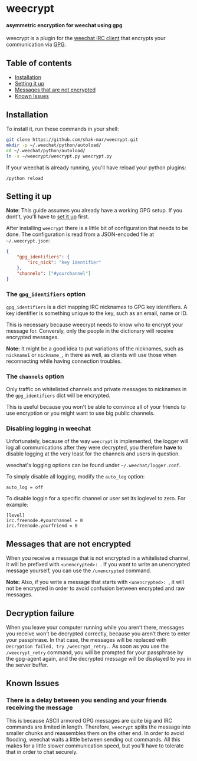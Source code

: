 # weecrypt

#### asymmetric encryption for weechat using gpg

weecrypt is a plugin for the [weechat IRC client](https://weechat.org/) that
encrypts your communication via [GPG](https://www.gnupg.org/).

Table of contents
-----------------
- [Installation](#installation)
- [Setting it up](#setting-it-up)
- [Messages that are not encrypted](#messages-that-are-not-encrypted)
- [Known Issues](#known-issues)

## Installation
To install it, run these commands in your shell:
```bash
git clone https://github.com/shak-mar/weecrypt.git
mkdir -p ~/.weechat/python/autoload/
cd ~/.weechat/python/autoload/
ln -s ~/weecrypt/weecrypt.py weecrypt.py
```

If your weechat is already running, you'll have reload your python plugins:
```
/python reload
```

## Setting it up
**Note**: This guide assumes you already have a working GPG setup. If you
dont't, you'll have to [set it up][gpg_guide] first.

After installing `weecrypt` there is a little bit of configuration that needs
to be done. The configuration is read from a JSON-encoded file at
`~/.weecrypt.json`:

```json
{
    "gpg_identifiers": {
        "irc_nick": "key identifier"
    },
    "channels": ["#yourchannel"]
}
```

### The `gpg_identifiers` option
`gpg_identifiers` is a dict mapping IRC nicknames to GPG key identifiers. A key
identifier is something unique to the key, such as an email, name or ID.

This is necessary because weecrypt needs to know who to encrypt your message
for. Conversly, only the people in the dictionary will receive encrypted
messages.

**Note:** It might be a good idea to put variations of the nicknames, such as
`nickname1` or `nickname_`, in there as well, as clients will use those when
reconnecting while having connection troubles.

### The `channels` option
Only traffic on whitelisted channels and private messages to nicknames in the
`gpg_identifiers` dict will be encrypted.

This is useful because you won't be able to convince all of your friends to use
encryption or you might want to use big public channels.

### Disabling logging in weechat
Unfortunately, because of the way `weecrypt` is implemented, the logger will
log all communications after they were decrypted, you therefore **have** to
disable logging at the very least for the channels and users in question.

weechat's logging options can be found under `~/.weechat/logger.conf`.

To simply disable all logging, modify the `auto_log` option:
```
auto_log = off
```

To disable loggin for a specific channel or user set its loglevel to zero.
For example:
```
[level]
irc.freenode.#yourchannel = 0
irc.freenode.yourfriend = 0
```

## Messages that are not encrypted

When you receive a message that is not encrypted in a whitelisted channel, it
will be prefixed with `<unencrypted>: `. If you want to write an unencrypted
message yourself, you can use the `/unencrypted` command.

**Note:** Also, if you write a message that starts with `<unencrypted>: `, it
will not be encrypted in order to avoid confusion between encrypted and raw
messages.

## Decryption failure

When you leave your computer running while you aren’t there, messages you
receive won’t be decrypted correctly, because you aren’t there to enter your
passphrase. In that case, the messages will be replaced with `Decryption failed,
try /weecrypt_retry.`. As soon as you use the `/weecrypt_retry` command, you
will be prompted for your passphrase by the gpg-agent again, and the decrypted
message will be displayed to you in the server buffer.

## Known Issues
### There is a delay between you sending and your friends receiving the message
This is because ASCII armored GPG messages are quite big and IRC commands are
limited in length. Therefore, `weecrypt` splits the message into smaller chunks
and reassembles them on the other end. In order to avoid flooding, weechat
waits a little between sending out commands. All this makes for a little slower
communication speed, but you'll have to tolerate that in order to chat
securely.

[gpg_guide]: http://www.dewinter.com/gnupg_howto/english/GPGMiniHowto.html

